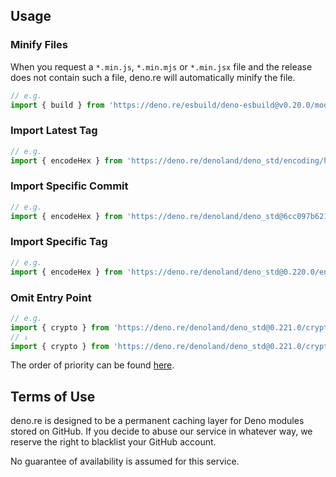## Usage

### Minify Files

When you request a `*.min.js`, `*.min.mjs` or `*.min.jsx` file and the release does not contain such a file, deno.re will automatically minify the file.

```ts
// e.g.
import { build } from 'https://deno.re/esbuild/deno-esbuild@v0.20.0/mod.min.js'
```

### Import Latest Tag

```ts
// e.g.
import { encodeHex } from 'https://deno.re/denoland/deno_std/encoding/hex.ts'
```

### Import Specific Commit

```ts
// e.g.
import { encodeHex } from 'https://deno.re/denoland/deno_std@6cc097b6212eaba083634b0e826c0916a49a3148/encoding/hex.ts'
```

### Import Specific Tag

```ts
// e.g.
import { encodeHex } from 'https://deno.re/denoland/deno_std@0.220.0/encoding/hex.ts'
```

### Omit Entry Point

```ts
// e.g.
import { crypto } from 'https://deno.re/denoland/deno_std@0.221.0/crypto'
// ↓
import { crypto } from 'https://deno.re/denoland/deno_std@0.221.0/crypto/mod.ts'
```

  The order of priority can be found [here](https://github.com/boywithkeyboard/deno.re/blob/main/registry/get_entry_point.ts#L6).

## Terms of Use

deno.re is designed to be a permanent caching layer for Deno modules stored on GitHub. If you decide to abuse our service in whatever way, we reserve the right to blacklist your GitHub account.

No guarantee of availability is assumed for this service.
